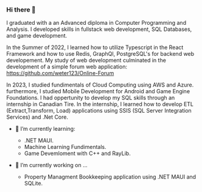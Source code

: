 ### Hi there 👋
I graduated with a an Advanced diploma in Computer Programming and Analysis. I developed skills in fullstack web development, SQL Databases, and game development. 

In the Summer of 2022, I learned how to utilize Typescript in the React Framework and how to use Redis, GraphQl, PostgreSQL's for backend web developement. My study of web development culminated in the development of a simple forum web application: https://github.com/weter123/Online-Forum

In 2023, I studied fundimentals of Cloud Computing using AWS and Azure. furthermore, I studied Mobile Development for Android and Game Engine Foundations. I had oppertunity to develop my SQL skills through an internship in Canadian Tire. In the internship, I learned how to develop ETL (Extract,Transform, Load) applications using SSIS (SQL Server Integration Services) and .Net Core.

- 🌱 I’m currently learning:
    - .NET MAUI.
    - Machine Learning Fundimentals.
    - Game Devemloment with C++ and RayLib.
      
- 🔭 I’m currently working on ...
    -  Property Managment Bookkeeping application using .NET MAUI and SQLite.
<!--
**weter123/weter123** is a ✨ _special_ ✨ repository because its `README.md` (this file) appears on your GitHub profile.

Here are some ideas to get you started:

- 🔭 I’m currently working on ...
- 🌱 I’m currently learning ...
- 👯 I’m looking to collaborate on ...
- 🤔 I’m looking for help with ...
- 💬 Ask me about ...
- 📫 How to reach me: ...
- 😄 Pronouns: ...
- ⚡ Fun fact: ...
-->
